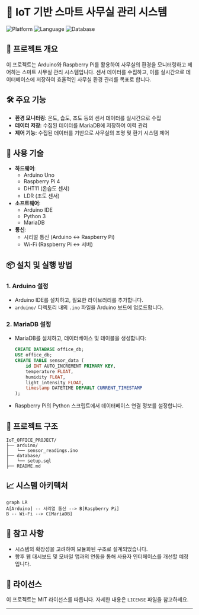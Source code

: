 # 📡 IoT 기반 스마트 사무실 관리 시스템

![Platform](https://img.shields.io/badge/Platform-Arduino%20%7C%20Raspberry%20Pi-blue?style=flat-square)
![Language](https://img.shields.io/badge/Language-C-green?style=flat-square)
![Database](https://img.shields.io/badge/Database-MariaDB-blue?style=flat-square)

## 📘 프로젝트 개요

이 프로젝트는 Arduino와 Raspberry Pi를 활용하여 사무실의 환경을 모니터링하고 제어하는 스마트 사무실 관리 시스템입니다. 센서 데이터를 수집하고, 이를 실시간으로 데이터베이스에 저장하여 효율적인 사무실 환경 관리를 목표로 합니다.

## 🛠 주요 기능

- **환경 모니터링**: 온도, 습도, 조도 등의 센서 데이터를 실시간으로 수집
- **데이터 저장**: 수집된 데이터를 MariaDB에 저장하여 이력 관리
- **제어 기능**: 수집된 데이터를 기반으로 사무실의 조명 및 환기 시스템 제어

## 🧰 사용 기술

- **하드웨어**:
  - Arduino Uno
  - Raspberry Pi 4
  - DHT11 (온습도 센서)
  - LDR (조도 센서)
- **소프트웨어**:
  - Arduino IDE
  - Python 3
  - MariaDB
- **통신**:
  - 시리얼 통신 (Arduino ↔ Raspberry Pi)
  - Wi-Fi (Raspberry Pi ↔ 서버)

## 📦 설치 및 실행 방법

### 1. Arduino 설정

- Arduino IDE를 설치하고, 필요한 라이브러리를 추가합니다.
- `arduino/` 디렉토리 내의 `.ino` 파일을 Arduino 보드에 업로드합니다.

<!-- ### 2. Raspberry Pi 설정

- Raspberry Pi에 Python 3과 필요한 라이브러리를 설치합니다:
  ```bash
  sudo apt-get update
  sudo apt-get install python3-pip
  pip3 install pymysql
  ```
- `raspberry_pi/` 디렉토리 내의 Python 스크립트를 실행하여 시리얼 통신을 시작합니다. -->

### 2. MariaDB 설정

- MariaDB를 설치하고, 데이터베이스 및 테이블을 생성합니다:
  ```sql
  CREATE DATABASE office_db;
  USE office_db;
  CREATE TABLE sensor_data (
      id INT AUTO_INCREMENT PRIMARY KEY,
      temperature FLOAT,
      humidity FLOAT,
      light_intensity FLOAT,
      timestamp DATETIME DEFAULT CURRENT_TIMESTAMP
  );
  ```
- Raspberry Pi의 Python 스크립트에서 데이터베이스 연결 정보를 설정합니다.

## 📂 프로젝트 구조

```
IoT_OFFICE_PROJECT/
├── arduino/
│   └── sensor_readings.ino
├── database/
│   └── setup.sql
├── README.md
```

## 📈 시스템 아키텍처

```mermaid
graph LR
A[Arduino] -- 시리얼 통신 --> B[Raspberry Pi]
B -- Wi-Fi --> C[MariaDB]
```

## 📌 참고 사항

- 시스템의 확장성을 고려하여 모듈화된 구조로 설계되었습니다.
- 향후 웹 대시보드 및 모바일 앱과의 연동을 통해 사용자 인터페이스를 개선할 예정입니다.

## 📄 라이선스

이 프로젝트는 MIT 라이선스를 따릅니다. 자세한 내용은 `LICENSE` 파일을 참고하세요.

---

<!-- # IoT_OFFICE_PROJECT  
IoT Control OFFICE 프로젝트  

## 설명  
WIFI, BlueTooth를 이용하여 RFID에 등록 여부를 확인 하여 반응 하는 스마트 오피스를 구현하는 프로젝트  

===========================================================

## Project 이미지  
<b><미리 등록한 데이터 베이스></b> 
![img1](presentation_data/데이터베이스.PNG)  
<b><등록된 사용자의 경우 반응></b>  
<img src="presentation_data/등록된경우.jpg" width="300" height="200">  
<b><등록 되지 않은 사용자의 경우 반응></b>  
<img src="presentation_data/미등록된경우.jpg" width="300" heigth="200">  
 

## 작동 시연 영상  
![gif1](presentation_data/GIFMaker_me.gif)  -->
